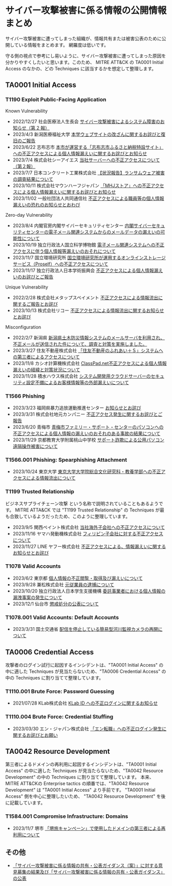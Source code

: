 # サイバー攻撃被害に係る情報の公開情報まとめ

サイバー攻撃被害に遭ってしまった組織が、情報共有または被害公表のために公開している情報をまとめます。
網羅度は低いです。

守る側の視点で参考にし易いように、サイバー攻撃被害に遭ってしまった原因を分かりやすくしたいと思います。このため、 MITRE ATT&CK の TA0001 Initial Access のなかの、どの Techniques に該当するかを想定して整理します。

## TA0001 Initial Access

### T1190 Exploit Public-Facing Application
Known Vulnerability  
* 2022/12/27 社会医療法人生長会 [サイバー攻撃被害によるシステム障害のお知らせ（第 2 報）](https://www.seichokai.or.jp/system/upload/bellkitchen/news/1672125435_020263400.pdf)
* 2023/4/3 新潟医療福祉大学 [本学ウェブサイトの改ざんに関するお詫びと復旧のご報告](https://www.nuhw.ac.jp/n/topics/10664/)
* 2023/6/22 志布志市 [本市が運営する「志布志市ふるさと納税特設サイト」への不正アクセスによる個人情報漏えいに関するお詫びとお知らせ](https://www.city.shibushi.lg.jp/soshiki/5/22233.html)  
* 2023/7/4 株式会社シーアイエス [当社サーバーへの不正アクセスについて（第２報）](https://www.cisjp.com/news/detail/post-20200331.html)
* 2023/7/7 日本コンクリート工業株式会社 [【状況報告】ランサムウェア被害の調査結果について](https://www.ncic.co.jp/wp/wp-content/uploads/2023/07/230707.pdf)
* 2023/10/11 株式会社マウンハーフジャパン [「MHJストア」への不正アクセスによる個人情報漏えいに関するお詫びとお知らせ](https://www.mhjcom.jp/n-news/22819.html)
* 2023/11/02 一般社団法人共同通信社 [不正アクセスによる職員等の個人情報漏えいの恐れのお知らせとおわび](https://www.kyodonews.jp/information/2023/post-108.html)

Zero-day Vulnerability
* 2023/8/4 内閣官房内閣サイバーセキュリティセンター [内閣サイバーセキュリティセンターの電子メール関連システムからのメールデータの漏えいの可能性について](https://www.nisc.go.jp/news/20230804.html)
* 2023/10/19 独立行政法人国立科学博物館 [電子メール関連システムへの不正アクセスに伴う個人情報等漏えいのおそれについて](https://www.kahaku.go.jp/information/pdf/kahaku_20231019.pdf)
* 2023/11/7 国立環境研究所 [国立環境研究所が運用するオンラインストレージサービス（Proself）への不正アクセスについて](https://www.nies.go.jp/whatsnew/2023/20231030-1.html)
* 2023/11/17 独立行政法人日本学術振興会 [不正アクセスによる個人情報漏えいのお詫びとご報告](https://www.jsps.go.jp/file/storage/j-news/2023/oshirase_20231117.pdf)

Unique Vulnerability
* 2022/2/28 株式会社メタップスペイメント [不正アクセスによる情報流出に関するご報告とお詫び](https://www.metaps-payment.com/company/20220228.html)
* 2023/10/13 株式会社リコー [不正アクセスによる情報流出に関するお知らせとお詫び](https://jp.ricoh.com/info/notice/2023/1013_1)

Misconfiguration
* 2022/2/7 新潟県 [新潟県土木防災情報システムのメールサーバを利用され、不正メールが送信された件について、調査と対策を実施しました。](https://www.pref.niigata.lg.jp/sec/kasenkanri/20220207-bousaisystem.html)
* 2023/3/27 住友不動産株式会社 [「住友不動産のふれあい＋Ｓ」システムへの第三者によるアクセスについて](https://www.sumitomo-rd.co.jp/uploads/20230327_01.pdf)
* 2023/11/8 カシオ計算機株式会社 [ClassPad.net不正アクセスによる個人情報漏えいの経緯と対策状況について](https://classpad.net/jp/news/041/)
* 2023/11/28 積水ハウス株式会社 [システム開発用クラウドサーバーのセキュリティ設定不備によるお客様情報等の外部漏えいについて
](https://www.sekisuihouse.co.jp/company/topics/library/2023/20231128/20231128.pdf)

### T1566 Phishing
* 2023/3/23 福岡県暴力追放運動推進センター [お知らせとお詫び](http://www.fukuoka-boutui.or.jp/news/wp-content/uploads/2023/03/%E3%81%8A%E7%9F%A5%E3%82%89%E3%81%9B%E3%81%A8%E3%81%8A%E8%A9%AB%E3%81%B3.pdf)
* 2023/3/31 株式会社地元カンパニー [不正アクセス発生に関するお詫びとご報告](https://www.jimo.co.jp/administration/wp-content/uploads/2023/03/20230331_news_unauthorized_access.pdf)
* 2023/6/20 青梅市 [青梅市ファミリー・サポート・センターのパソコンへの不正アクセスによる個人情報の漏えいのおそれのある事故の結果について](https://www.city.ome.tokyo.jp/soshiki/34/68110.html)
* 2023/11/29 京都教育大学附属桃山中学校 [サポート詐欺による公用パソコン遠隔操作被害について](https://momochu.kyokyo-u.ac.jp/index/pickup/%E3%82%B5%E3%83%9D%E3%83%BC%E3%83%88%E8%A9%90%E6%AC%BA%E3%81%AB%E3%82%88%E3%82%8B%E5%85%AC%E7%94%A8%E3%83%91%E3%82%BD%E3%82%B3%E3%83%B3%E9%81%A0%E9%9A%94%E6%93%8D%E4%BD%9C%E8%A2%AB%E5%AE%B3%E3%81%AB%E3%81%A4%E3%81%84%E3%81%A6.pdf)

### T1566.001 Phishing: Spearphishing Attachment
* 2023/10/24 東京大学 [東京大学大学院総合文化研究科・教養学部への不正アクセスによる情報流出について](https://www.u-tokyo.ac.jp/focus/ja/press/z0109_00952.html)

### T1199 Trusted Relationship

ビジネスサプライチェーン攻撃 という名称で説明されていることもあるようです。 MITRE ATTA&CK では "T1199 Trusted Relationship" の Techniques が最も合致しているようだったため、このように整理しています。  

* 2023/9/5 関西ペイント株式会社 [当社海外子会社への不正アクセスについて](https://www.kansai.co.jp/news/press23/publicrelationsnewsarticle.html-35)
* 2023/11/16 ヤマハ発動機株式会社 [フィリピン子会社に対する不正アクセスについて](https://global.yamaha-motor.com/jp/news/2023/1116/corporate.html)
* 2023/11/27 LINE ヤフー株式会社 [不正アクセスによる、情報漏えいに関するお知らせとお詫び](https://ly.swcms.net/ja/ir/news/auto_20231127594672/main/0/link/Notice%20and%20apology%20regarding%20information%20leakage%20due%20to%20unauthorized%20access_JP.pdf)

### T1078 Valid Accounts
* 2023/6/2 東京都 [個人情報の不正閲覧・取得及び漏えいについて](https://www.metro.tokyo.lg.jp/tosei/hodohappyo/press/2023/06/02/12.html)
* 2023/9/28 兼松株式会社 [元従業員の逮捕について](https://www.kanematsu.co.jp/press/files/press/20230928_release.pdf)
* 2023/10/20 独立行政法人日本学生支援機構 [委託事業者における個人情報の漏洩事案の発生について](https://www.jasso.go.jp/news/1208184_1579.html)
* 2023/12/1 仙台市 [懲戒処分の公表について](https://www.city.sendai.jp/somu-jinji-jinji/kisha/20231201.html)

### T1078.001 Valid Accounts: Default Accounts
* 2023/3/31 国土交通省 [配信を停止している簡易型河川監視カメラの再開について](https://www.mlit.go.jp/report/press/mizukokudo03_hh_001168.html)

## TA0006 Credential Access

攻撃者のログイン試行に起因するインシデントは、"TA0001 Initial Access" の中に適した Techniques が見当たらないため、"TA0006 Credential Access" の中の Techniques に割り当てて整理しています。

### T1110.001 Brute Force: Password Guessing
* 2021/07/28 KLab株式会社 [KLab ID への不正ログインに関するお知らせ](https://www.klab.com/jp/press/info/2021/0728/klab_id_1.html)

### T1110.004 Brute Force: Credential Stuffing
* 2023/03/30 エン・ジャパン株式会社 [「エン転職」への不正ログイン発生に関するお詫びとお願い](https://corp.en-japan.com/newsrelease/2023/32484.html)

## TA0042 Resource Development

第三者によるドメインの再利用に起因するインシデントは、"TA0001 Initial Access" の中に適した Techniques が見当たらないため、"TA0042 Resource Development" の中の Techniques に割り当てて整理しています。
本来、MITRE ATT&CKの Enterprise tactics の順番では、"TA0042 Resource Development" は "TA0001 Initial Access" より手前です。 "TA0001 Initial Access" 側を中心に整理したいため、 "TA0042 Resource Development" を後に記載しています。  

### T1584.001 Compromise Infrastructure: Domains
* 2023/11/7 堺市 [「堺旅キャンペーン」で使用したドメインの第三者による再利用について](https://www.city.sakai.lg.jp/kanko/kanko/oshirase/sakaitabi_domain.html)

## その他
* [「サイバー攻撃被害に係る情報の共有・公表ガイダンス（案）」に対する意見募集の結果及び「サイバー攻撃被害に係る情報の共有・公表ガイダンス」の公表](https://www.meti.go.jp/press/2022/03/20230308006/20230308006.html)


